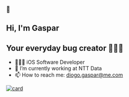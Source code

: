 ### 👋

## Hi, I'm Gaspar 
## Your everyday bug creator 👨🏾‍💻 


- 👨🏽‍🎨 iOS Software Developer
- 📲 I’m currently working at NTT Data
- 📫 How to reach me: diogo.gaspar@me.com


<!--
**gaspar-d/gaspar-d** is a ✨ _special_ ✨ repository because its `README.md` (this file) appears on your GitHub profile.

Here are some ideas to get you started:

- 🔭 I’m currently working on ...
- 🌱 I’m currently learning ...
- 👯 I’m looking to collaborate on ...
- 🤔 I’m looking for help with ...
- 💬 Ask me about ...
- 📫 How to reach me: ...
- 😄 Pronouns: ...
- ⚡ Fun fact: ...
-->

[![card](https://github-readme-stats.vercel.app/api?username=gaspar-d&theme=default&show_icons=true)](https://github.com/gaspar-d/)
